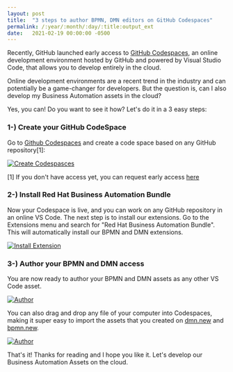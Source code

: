 ```yaml
---
layout: post
title:  "3 steps to author BPMN, DMN editors on GitHub Codespaces"
permalink: /:year/:month/:day/:title:output_ext
date:   2021-02-19 00:00:00 -0500
---
```

Recently, GitHub launched early access to [GitHub Codespaces](https://github.com/features/codespaces), an online development environment hosted by GitHub and powered by Visual Studio Code, that allows you to develop entirely in the cloud.

Online development environments are a recent trend in the industry and can potentially be a game-changer for developers. But the question is, can I also develop my Business Automation assets in the cloud?

Yes, you can! Do you want to see it how? Let's do it in a 3 easy steps:

### 1-) Create your GitHub CodeSpace

Go to [Github Codespaces](https://github.com/codespaces)  and create a code space based on any GitHub repository[1]:

[![Create Codespasces](/assets/2021/codespaces1.gif "Create Codespaces")](/assets/2021/codespaces1.gif)

[1] If you don't have access yet, you can request early access [here](https://github.com/features/codespaces)

### 2-) Install Red Hat Business Automation Bundle

Now your Codespace is live, and you can work on any GitHub repository in an online VS Code. The next step is to install our extensions.
Go to the Extensions menu and search for "Red Hat Business Automation Bundle".  This will automatically install our BPMN and DMN extensions.

[![Install Extension](/assets/2021/codespaces2.gif "Install Extension")](/assets/2021/codespaces2.gif)

### 3-) Author your BPMN and DMN access

You are now ready to author your BPMN and DMN assets as any other VS Code asset.

[![Author](/assets/2021/codespace3.gif "Author")](/assets/2021/codespace3.gif)

You can also drag and drop any file of your computer into Codespaces, making it super easy to import the assets that you created on [dmn.new](https://dmn.new) and [bpmn.new](https://bpmn.new).

[![Author](/assets/2021/codespaces4.gif "Author")](/assets/2021/codespaces4.gif)

That's it! Thanks for reading and I hope you like it. Let's develop our Business Automation Assets on the cloud.
